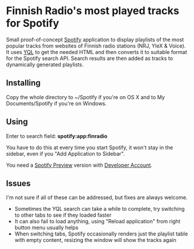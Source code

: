 # Finnish Radio's most played tracks for Spotify

Small proof-of-concept [Spotify](http://www.spotify.com/) application to display playlists of the most popular tracks from websites of Finnish radio stations (NRJ, YleX & Voice).
It uses [YQL](http://developer.yahoo.com/yql/) to get the needed HTML and then converts it to suitable format for the Spotify search API. 
Search results are then added as tracks to dynamically generated playlists.

## Installing

Copy the whole directory to ~/Spotify if you're on OS X and to My Documents/Spotify if you're on Windows.

## Using

Enter to search field:
**spotify:app:finradio**

You have to do this at every time you start Spotify, it won't stay in the sidebar, even if you "Add Application to Sidebar".

You need a [Spotify Preview](http://www.spotify.com/en/download/previews/) version with [Developer Account](https://developer.spotify.com/technologies/apps/).

## Issues

I'm not sure if all of these can be addressed, but fixes are always welcome.

- Sometimes the YQL search can take a while to complete, try switching to other tabs to see if they loaded faster
- It can also fail to load anything, using "Reload application" from right button menu usually helps
- When switching tabs, Spotify occasionally renders just the playlist table with empty content, resizing the window will show the tracks again